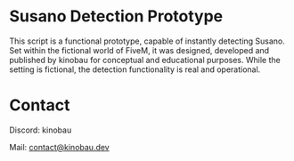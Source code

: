 # Susano Detection Prototype
This script is a functional prototype, capable of instantly detecting Susano. Set within the fictional world of FiveM, it was designed, developed and published by kinobau for conceptual and educational purposes. While the setting is fictional, the detection functionality is real and operational.

# Contact
Discord: kinobau

Mail: contact@kinobau.dev
